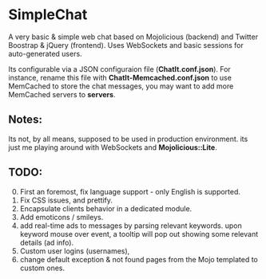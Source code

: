 SimpleChat
==========

A very basic & simple web chat based on Mojolicious (backend) and Twitter Boostrap & jQuery (frontend).
Uses WebSockets and basic sessions for auto-generated users.

Its configurable via a JSON configuraion file (<b>ChatIt.conf.json</b>).
For instance, rename this file with <b>ChatIt-Memcached.conf.json</b> to use MemCached to store
the chat messages, you may want to add more MemCached servers to <b>servers</b>.

## Notes:
Its not, by all means, supposed to be used in production environment. its just me playing around with WebSockets
and <b>Mojolicious::Lite</b>.

## TODO:
0. First an foremost, fix language support - only English is supported.
1. Fix CSS issues, and prettify.
2. Encapsulate clients behavior in a dedicated module.
3. Add emoticons / smileys.
4. add real-time ads to messages by parsing relevant keywords. upon keyword mouse over event,
a tooltip will pop out showing some relevant details (ad info).
5. Custom user logins (usernames),
6. change default exception & not found pages from the Mojo templated to custom ones.
